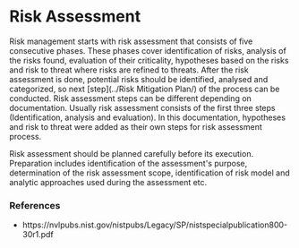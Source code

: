 # Risk Assessment

Risk management starts with risk assessment that consists of five consecutive phases. These phases cover identification of risks, analysis of the risks found, evaluation of their criticality, hypotheses based on the risks and risk to threat where risks are refined to threats. After the risk assessment is done, potential risks should be identified, analysed and categorized, so next [step](../Risk Mitigation Plan/) of the process can be conducted. Risk assessment steps can be different depending on documentation. Usually risk assessment consists of the first three steps (Identification, analysis and evaluation). In this documentation, hypotheses and risk to threat were added as their own steps for risk assessment process.

Risk assessment should be planned carefully before its execution. Preparation includes identification of the assessment's purpose, determination of the risk assessment scope, identification of risk model and analytic approaches used during the assessment etc.

### References

<ul>
    <li>https://nvlpubs.nist.gov/nistpubs/Legacy/SP/nistspecialpublication800-30r1.pdf</li>
</ul>
